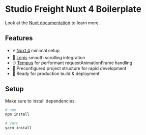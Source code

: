 # Studio Freight Nuxt 4 Boilerplate

Look at the [Nuxt documentation](https://nuxt.com/docs/4.x/getting-started/introduction) to learn more.

## Features

- ⚡️ [Nuxt 4](https://nuxt.com/) minimal setup
- 🎨 [Lenis](https://lenis.darkroom.engineering/) smooth scrolling integration
- ⏱ [Tempus](https://github.com/darkroomengineering/tempus) for performant requestAnimationFrame handling
- 🔧 Preconfigured project structure for rapid development
- 🚀 Ready for production build & deployment

## Setup

Make sure to install dependencies:

```bash
# npm
npm install

# yarn
yarn install
```
